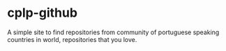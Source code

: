 # cplp-github
A simple site to find repositories from community of portuguese speaking countries in world, repositories that you love.
